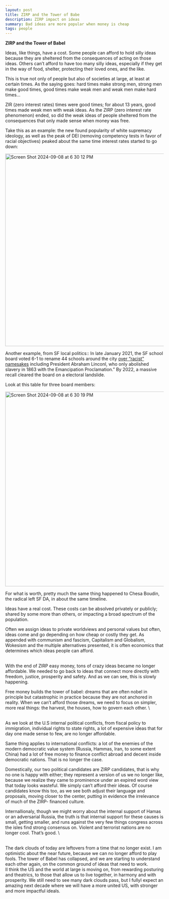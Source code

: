 ```yaml
---
layout: post
title: ZIRP and the Tower of Babe
description: ZIRP impact on ideas
summary: Bad ideas are more popular when money is cheap
tags: people 
---
```



**ZIRP and the Tower of Babel**

Ideas, like things, have a cost. Some people can afford to hold silly ideas because they are sheltered from the consequences of acting on those ideas. Others can’t afford to have too many silly ideas, especially if they get in the way of food, shelter, protecting their loved ones, and the like. 

This is true not only of people but also of societies at large, at least at certain times. As the saying goes:  hard times make strong men, strong men make good times, good times make weak men and weak men make hard times… 

ZIR (zero interest rates) times were good times; for about 13 years, good times made weak men with weak ideas. As the ZIRP (zero interest rate phenomenon) ended, so did the weak ideas of people sheltered from the consequences that only made sense when money was free.

Take this as an example: the new found popularity of white supremacy ideology, as well as the peak of DEI (removing competency tests in favor of racial objectives) peaked about the same time interest rates started to go down:

<img width="610" alt="Screen Shot 2024-09-08 at 6 30 12 PM" src="https://github.com/user-attachments/assets/5f467a82-bfa3-4ce5-9f50-66935f7b253c">


 
Another example, from SF local politics:: In late January 2021, the  SF school board voted 6-1 to rename 44 schools around the city [over “racist” namesakes](https://californiaglobe.com/section-2/san-francisco-school-board-votes-to-change-names-of-44-schools-over-racist-namesakes/) including President Abraham Linconl, who  only abolished slavery in 1863 with the Emancipation Proclamation.” By 2022, a massive recall cleared the board on a electoral landslide.

Look at this table for three board members:

<img width="617" alt="Screen Shot 2024-09-08 at 6 30 19 PM" src="https://github.com/user-attachments/assets/61156ab2-0586-4d26-a0e9-8f76205380e9">


For what is worth, pretty much the same thing happened to Chesa Boudin, the radical left SF DA, in about the same timeline.

Ideas have a real cost. These costs can be absolved privately or publicly; shared by some more than others, or impacting a broad spectrum of the population.

 Often we assign ideas to private worldviews and personal values but often, ideas come and go depending on how cheap or costly they get.  As appended with communism and fascism, Capitalism and Globalism, Wokesism and the multiple alternatives presented, it is often economics that determines which ideas people can afford.

 \
With the end of ZIRP easy money, tons of crazy ideas became no longer affordable. We needed to go back to ideas that connect more directly with freedom, justice, prosperity and safety. And as we can see, this is slowly happening.

Free money builds the tower of babel: dreams that are often nobel in principle but catastrophic in practice because they are not anchored in reality. When we can’t afford those dreams, we need to focus on simpler, more real things: the  harvest, the houses, how to govern each other. \


 \
As we look at the U.S internal political conflicts, from fiscal policy to immigration, individual rights to state rights, a lot of expensive ideas that for day one made sense to few, are no longer affordable. 

Same thing applies to international conflicts: a lot of the enemies of the modern democratic value system (Russia, Hammas, Iran, to some extent China) had a lot of free money to finance conflict abroad and decent inside democratic nations. That is no longer the case. 

Domestically, our two political candidates are ZIRP candidates, that is why no one is happy with either; they represent a version of us we no longer like, because we realize they came to prominence under an expired word view that today looks  wasteful. We simply can’t afford their ideas. Of course candidates know this too, as we see both adjust their language and proposals, moving closer to the center, putting in evidence the irrelevance of much of the ZIRP- financed culture. 

Internallionaly, though we might worry about the internal support of Hamas or an adversarial Russia, the truth is that internal support for these causes is small, getting smaller, and runs against the very few things congress across the isles find strong consensus on. Violent and  terrorist nations are no longer cool. That’s good.  \


 \
The dark clouds of today are leftovers from a time that no longer exist. I am optimistic about the near future, because we can no longer afford to play fools. The tower of Babel has collapsed, and we are starting to understand each other again, on the common ground of ideas that need to work. \
II think the US and the world at large is moving on, from rewarding posturing and theatrics, to those that allow us to live together, in harmony and with prosperity. We still need to see many dark clouds pass, but I fullyI expect an amazing next decade where we will have a more united US, with stronger and more impactful ideals. 
